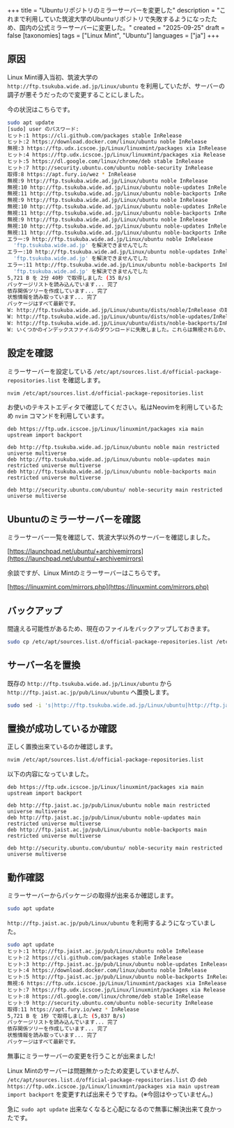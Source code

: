 +++
title = "Ubuntuリポジトリのミラーサーバーを変更した"
description = "これまで利用していた筑波大学のUbuntuリポジトリで失敗するようになったため、国内の公式ミラーサーバーに変更した。"
created = "2025-09-25"
draft = false
[taxonomies]
tags = ["Linux Mint", "Ubuntu"]
languages = ["ja"]
+++

## 原因

Linux Mint導入当初、筑波大学の `http://ftp.tsukuba.wide.ad.jp/Linux/ubuntu` を利用していたが、サーバーの調子が悪そうだったので変更することにしました。

今の状況はこちらです。

```sh
sudo apt update
[sudo] user のパスワード:
ヒット:1 https://cli.github.com/packages stable InRelease
ヒット:2 https://download.docker.com/linux/ubuntu noble InRelease
無視:3 https://ftp.udx.icscoe.jp/Linux/linuxmint/packages xia InRelease
ヒット:4 https://ftp.udx.icscoe.jp/Linux/linuxmint/packages xia Release
ヒット:5 https://dl.google.com/linux/chrome/deb stable InRelease
ヒット:7 http://security.ubuntu.com/ubuntu noble-security InRelease
取得:8 https://apt.fury.io/wez * InRelease
無視:9 http://ftp.tsukuba.wide.ad.jp/Linux/ubuntu noble InRelease
無視:10 http://ftp.tsukuba.wide.ad.jp/Linux/ubuntu noble-updates InRelease
無視:11 http://ftp.tsukuba.wide.ad.jp/Linux/ubuntu noble-backports InRelease
無視:9 http://ftp.tsukuba.wide.ad.jp/Linux/ubuntu noble InRelease
無視:10 http://ftp.tsukuba.wide.ad.jp/Linux/ubuntu noble-updates InRelease
無視:11 http://ftp.tsukuba.wide.ad.jp/Linux/ubuntu noble-backports InRelease
無視:9 http://ftp.tsukuba.wide.ad.jp/Linux/ubuntu noble InRelease
無視:10 http://ftp.tsukuba.wide.ad.jp/Linux/ubuntu noble-updates InRelease
無視:11 http://ftp.tsukuba.wide.ad.jp/Linux/ubuntu noble-backports InRelease
エラー:9 http://ftp.tsukuba.wide.ad.jp/Linux/ubuntu noble InRelease
  'ftp.tsukuba.wide.ad.jp' を解決できませんでした
エラー:10 http://ftp.tsukuba.wide.ad.jp/Linux/ubuntu noble-updates InRelease
  'ftp.tsukuba.wide.ad.jp' を解決できませんでした
エラー:11 http://ftp.tsukuba.wide.ad.jp/Linux/ubuntu noble-backports InRelease
  'ftp.tsukuba.wide.ad.jp' を解決できませんでした
5,721 B を 2分 40秒 で取得しました (35 B/s)
パッケージリストを読み込んでいます... 完了
依存関係ツリーを作成しています... 完了
状態情報を読み取っています... 完了
パッケージはすべて最新です。
W: http://ftp.tsukuba.wide.ad.jp/Linux/ubuntu/dists/noble/InRelease の取得に失敗しました  'ftp.tsukuba.wide.ad.jp' を解決できませんでした
W: http://ftp.tsukuba.wide.ad.jp/Linux/ubuntu/dists/noble-updates/InRelease の取得に失敗しました  'ftp.tsukuba.wide.ad.jp' を解決できませんでした
W: http://ftp.tsukuba.wide.ad.jp/Linux/ubuntu/dists/noble-backports/InRelease の取得に失敗しました  'ftp.tsukuba.wide.ad.jp' を解決できませんでした
W: いくつかのインデックスファイルのダウンロードに失敗しました。これらは無視されるか、古いものが代わりに使われます。
```

## 設定を確認

ミラーサーバーを設定している `/etc/apt/sources.list.d/official-package-repositories.list` を確認します。

```sh
nvim /etc/apt/sources.list.d/official-package-repositories.list
```

お使いのテキストエディタで確認してください。私はNeovimを利用しているため `nvim` コマンドを利用しています。

```
deb https://ftp.udx.icscoe.jp/Linux/linuxmint/packages xia main upstream import backport 

deb http://ftp.tsukuba.wide.ad.jp/Linux/ubuntu noble main restricted universe multiverse
deb http://ftp.tsukuba.wide.ad.jp/Linux/ubuntu noble-updates main restricted universe multiverse
deb http://ftp.tsukuba.wide.ad.jp/Linux/ubuntu noble-backports main restricted universe multiverse

deb http://security.ubuntu.com/ubuntu/ noble-security main restricted universe multiverse
```

## Ubuntuのミラーサーバーを確認

ミラーサーバー一覧を確認して、筑波大学以外のサーバーを確認しました。

[https://launchpad.net/ubuntu/+archivemirrors](https://launchpad.net/ubuntu/+archivemirrors)

余談ですが、Linux Mintのミラーサーバーはこちらです。

[https://linuxmint.com/mirrors.php](https://linuxmint.com/mirrors.php)

## バックアップ

間違える可能性があるため、現在のファイルをバックアップしておきます。

```sh
sudo cp /etc/apt/sources.list.d/official-package-repositories.list /etc/apt/sources.list.d/official-package-repositories.list.bak
```

## サーバー名を置換

既存の `http://ftp.tsukuba.wide.ad.jp/Linux/ubuntu` から `http://ftp.jaist.ac.jp/pub/Linux/ubuntu` へ置換します。

```sh
sudo sed -i 's|http://ftp.tsukuba.wide.ad.jp/Linux/ubuntu|http://ftp.jaist.ac.jp/pub/Linux/ubuntu|g' /etc/apt/sources.list.d/official-package-repositories.list
```

## 置換が成功しているか確認

正しく置換出来ているのか確認します。

```sh
nvim /etc/apt/sources.list.d/official-package-repositories.list
```

以下の内容になっていました。

```
deb https://ftp.udx.icscoe.jp/Linux/linuxmint/packages xia main upstream import backport 

deb http://ftp.jaist.ac.jp/pub/Linux/ubuntu noble main restricted universe multiverse
deb http://ftp.jaist.ac.jp/pub/Linux/ubuntu noble-updates main restricted universe multiverse
deb http://ftp.jaist.ac.jp/pub/Linux/ubuntu noble-backports main restricted universe multiverse

deb http://security.ubuntu.com/ubuntu/ noble-security main restricted universe multiverse
```

## 動作確認

ミラーサーバーからパッケージの取得が出来るか確認します。

```sh
sudo apt update
```

`http://ftp.jaist.ac.jp/pub/Linux/ubuntu` を利用するようになっていました。

```sh
sudo apt update
ヒット:1 http://ftp.jaist.ac.jp/pub/Linux/ubuntu noble InRelease
ヒット:2 https://cli.github.com/packages stable InRelease
ヒット:3 http://ftp.jaist.ac.jp/pub/Linux/ubuntu noble-updates InRelease
ヒット:4 https://download.docker.com/linux/ubuntu noble InRelease
ヒット:5 http://ftp.jaist.ac.jp/pub/Linux/ubuntu noble-backports InRelease
無視:6 https://ftp.udx.icscoe.jp/Linux/linuxmint/packages xia InRelease
ヒット:7 https://ftp.udx.icscoe.jp/Linux/linuxmint/packages xia Release
ヒット:8 https://dl.google.com/linux/chrome/deb stable InRelease
ヒット:9 http://security.ubuntu.com/ubuntu noble-security InRelease
取得:11 https://apt.fury.io/wez * InRelease
5,721 B を 1秒 で取得しました (5,837 B/s)
パッケージリストを読み込んでいます... 完了
依存関係ツリーを作成しています... 完了
状態情報を読み取っています... 完了
パッケージはすべて最新です。
```

無事にミラーサーバーの変更を行うことが出来ました!

Linux Mintのサーバーは問題無かったため変更していませんが、 `/etc/apt/sources.list.d/official-package-repositories.list` の `deb https://ftp.udx.icscoe.jp/Linux/linuxmint/packages xia main upstream import backport` を変更すれば出来そうですね。(※今回はやっていません。)

急に `sudo apt update` 出来なくなると心配になるので無事に解決出来て良かったです。
